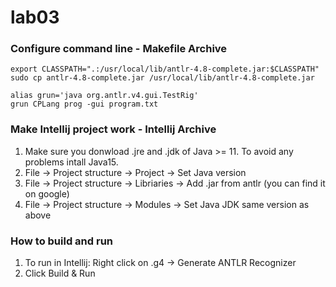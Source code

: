 # lab03 

### Configure command line - Makefile Archive

```
export CLASSPATH=".:/usr/local/lib/antlr-4.8-complete.jar:$CLASSPATH"
sudo cp antlr-4.8-complete.jar /usr/local/lib/antlr-4.8-complete.jar

alias grun='java org.antlr.v4.gui.TestRig'
grun CPLang prog -gui program.txt
```


### Make Intellij project work - Intellij Archive
1. Make sure you donwload .jre and .jdk of Java >= 11. To avoid any problems intall Java15. 
2. File -> Project structure -> Project -> Set Java version
3. File -> Project structure -> Libriaries -> Add .jar from antlr (you can find it on google)
4. File -> Project structure -> Modules -> Set Java JDK same version as above 

### How to build and run
1. To run in Intellij: Right click on .g4 -> Generate ANTLR Recognizer
2. Click Build & Run